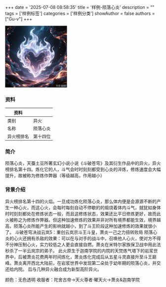 +++
date = '2025-07-08 08:58:35'
title = '样例-陨落心炎'
description = ""
tags = ['样例标签']
categories = ['样例分类']
showAuthor = false
authors = ["Gu-v"]
+++

<img alt="img" src="./yunluoxinyan.png" width="200px" />

### 资料

| 资料 |          |
| ---- | -------- |
| 类别 | 异火   |
| 名称 | 陨落心炎 |
| 异火榜排名 | 第十四位       |


### 简介

陨落心炎，天蚕土豆所著玄幻小说小说《斗破苍穹》及其衍生作品中的异火，异火榜排名第十四。炼化它的人，斗气会时时刻刻都受到心炎的淬炼，修炼速度会大幅提升，故被称为修炼作弊器（等级越高，作用越小）

### 背景介绍

 异火榜排名第十四的火焰。一旦成功炼化陨落心炎，那么体内便是会源源不断的产生一种心火，而这心火，会每时每刻自动不停歇的的煅烧着体内斗气，就犹如身体时时刻刻都处在修炼状态一般，而且这修炼状态，效果还比平日修炼更好，故而此火被称之为修炼作弊器。但这种加速修炼的效果并非对所有境界都能生效，境界越高，陨落心炎所能产生的影响就越小，到了斗王阶段这种加速修炼的效果就很小了。
斗破苍穹决战云岚5：重创云岚宗斗王斗皇，萧炎一己之力扭转败局
陨落心炎的心火还拥有杀敌的效果：可以在与对手的战斗中，召唤他人心火，使对方不得不分神压制心火，实力较低之人更会直接自燃。萧炎在米特尔家族保卫战中用此法秒杀了一半云岚宗的弟子。
此火原生于迦南学院的内院的天焚炼气塔下的岩浆世界中，后被萧炎花费两年时间炼化，萧炎炼化完成后从五星斗灵直接升至斗王巅峰。萧炎离开西北大陆前，在岩浆世界中发现第二朵处于幼年期的陨落心炎，并交还给内院。
后与几种异火融合成为新型高阶异火。

颜色：无色透明
收服者：陀舍古帝→天火尊者·曜天火→萧炎&迦南学院

